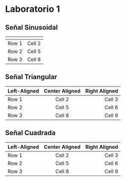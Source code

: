 # Laboratorio 1

## Señal Sinusoidal


| <!-- -->      | <!-- -->        |
|:------------- |:---------------:|
| Row 1         | Cell 2          |
| Row 2         | Cell 5          |
| Row 3         | Cell 8          |

## Señal Triangular



| Left-Aligned  | Center Aligned  | Right Aligned |
|:------------- |:---------------:| -------------:|
| Row 1         | Cell 2          | Cell 3        |
| Row 2         | Cell 5          | Cell 6        |
| Row 3         | Cell 8          | Cell 9        |

## Señal Cuadrada



| Left-Aligned  | Center Aligned  | Right Aligned |
|:------------- |:---------------:| -------------:|
| Row 1         | Cell 2          | Cell 3        |
| Row 2         | Cell 5          | Cell 6        |
| Row 3         | Cell 8          | Cell 9        |

